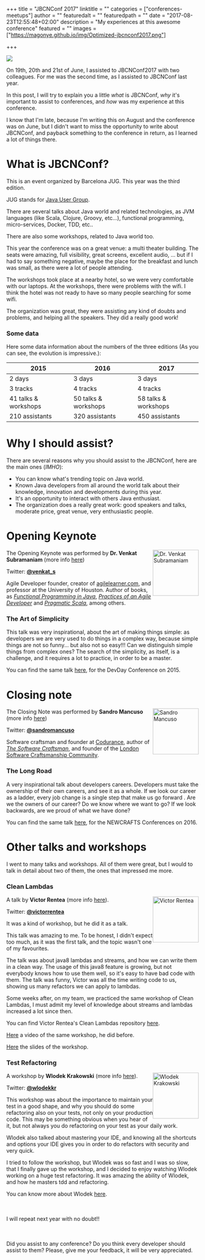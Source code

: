 +++
title = "JBCNConf 2017"
linktitle = ""
categories = ["conferences-meetups"]
author = ""
featuredalt = ""
featuredpath = ""
date = "2017-08-23T12:55:48+02:00"
description = "My experiences at this awesome conference"
featured = ""
images = ["https://magonye.github.io/img/Optimized-jbcnconf2017.png"]

+++

<img src="https://magonye.github.io/img/Optimized-jbcnconf2017.png" />

On 19th, 20th and 21st of June, I assisted to JBCNConf2017 with two colleagues. For me was the second time, as I assisted to JBCNConf last year.

In this post, I will try to explain you a little _what_ is JBCNConf, _why_ it's important to assist to conferences, and _how_ was my experience at this conference.

I know that I'm late, because I'm writing this on August and the conference was on June, but I didn't want to miss the opportunity to write about JBCNConf, and payback something to the conference in return, as I learned a lot of things there. 

# What is JBCNConf?

This is an event organized by Barcelona JUG. This year was the third edition.

JUG stands for [Java User Group](https://en.wikipedia.org/wiki/Java_User_Group). 

There are several talks about Java world and related technologies, as JVM languages (like Scala, Clojure, Groovy, etc...), functional programming, micro-services, Docker, TDD, etc..

There are also some workshops, related to Java world too.

This year the conference was on a great venue: a multi theater building. The seats were amazing, full visibility, great screens, excellent audio, ... but if I had to say something negative, maybe the place for the breakfast and lunch was small, as there were a lot of people attending. 

The workshops took place at a nearby hotel, so we were very comfortable with our laptops. At the workshops, there were problems with the wifi. I think the hotel was not ready to have so many people searching for some wifi.

The organization was great, they were assisting any kind of doubts and problems, and helping all the speakers. They did a really good work!

### Some data

Here some data information about the numbers of the three editions (As you can see, the evolution is impressive.): 

| 2015 | 2016 | 2017 |
| --- | --- | --- | 
| 2 days| 3 days | 3 days |
| 3 tracks| 4 tracks | 4 tracks |
| 41 talks & workshops | 50 talks & workshops | 58 talks & workshops |
| 210 assistants | 320 assistants | 450 assistants |

# Why I should assist?

There are several reasons why you should assist to the JBCNConf, here are the main ones (_IMHO_):

* You can know what's trending topic on Java world.
* Known Java developers from all around the world talk about their knowledge, innovation and developments during this year.
* It's an opportunity to interact with others Java enthusiast.
* The organization does a really great work: good speakers and talks, moderate price, great venue, very enthusiastic people.

# Opening Keynote

<img src="https://magonye.github.io/img/venkat-subramaniam.jpg" alt="Dr. Venkat Subramaniam" style="margin-bottom:.25em;width: 120px; float: right;"/>

The Opening Keynote was performed by **Dr. Venkat Subramaniam** (more info [here](http://www.jbcnconf.com/2017/infoSpeaker.html?ref=venkat))

Twitter: **[@venkat_s](https://twitter.com/venkat_s)** 

Agile Developer founder, creator of [agilelearner.com](https://www.agilelearner.com/), and professor at the University of Houston.
Author of books, as [_Functional Programming in Java_](https://www.amazon.co.uk/dp/1937785467), [_Practices of an Agile Developer_](https://www.amazon.co.uk/dp/8184041896) and [_Pragmatic Scala_](https://www.amazon.co.uk/dp/B01M1DHQJ7), among others.


### The Art of Simplicity

This talk was very inspirational, about the art of making things simple: as developers we are very used to do things in a complex way, because simple things are not so funny... but also not so easy!!!
Can we distinguish simple things from complex ones? The search of the simplicity, as itself, is a challenge, and it requires a lot to practice, in order to be a master.

You can find the same talk [here](https://www.youtube.com/watch?v=I4wuMV8N6Iw), for the DevDay Conference on 2015.

# Closing note

<img src="https://magonye.github.io/img/sandro-mancuso.jpg" alt="Sandro Mancuso" style="margin-bottom:.25em;width: 120px; float: right;"/>

The Closing Note was performed by **Sandro Mancuso** (more info [here](http://www.jbcnconf.com/2017/infoSpeaker.html?ref=sandro))

Twitter: **[@sandromancuso](https://twitter.com/sandromancuso)** 

Software craftsman and founder at [Codurance](http://codurance.com/), author of [_The Software Craftsman_](http://www.amazon.co.uk/dp/0134052501), and founder of the [London Software Craftsmanship Community](http://londonswcraft.com/).

### The Long Road

A very inspirational talk about developers careers. Developers must take the ownership of their own careers, and see it as a whole. If we look our career as a ladder, every job change is a single step that make us go forward .
Are we the owners of our career? Do we know where we want to go? If we look backwards, are we proud of what we have done?

You can find the same talk [here](https://vimeo.com/167722761), for the NEWCRAFTS Conferences on 2016.

# Other talks and workshops

I went to many talks and workshops. All of them were great, but I would to talk in detail about two of them, the ones that impressed me more.

### Clean Lambdas

<img src="https://magonye.github.io/img/victor-rentea.jpg" alt="Victor Rentea" style="margin-bottom:.25em;width: 120px; float: right;"/>

A talk by **Victor Rentea** (more info [here](http://www.jbcnconf.com/2017/infoSpeaker.html?ref=victor-rentea)). 

Twitter: **[@victorrentea‏](https://twitter.com/victorrentea)** 

It was a kind of workshop, but he did it as a talk.

This talk was amazing to me. To be honest, I didn't expect too much, as it was the first talk, and the topic wasn't one of my favourites.

The talk was about java8 lambdas and streams, and how we can write them in a clean way. The usage of this java8 feature is growing, but not everybody knows how to use them well, so it's easy to have bad code with them. The talk was funny, Victor was all the time writing code to us, showing us many refactors we can apply to lambdas.

Some weeks after, on my team, we practiced the same workshop of Clean Lambdas, I must admit my level of knowledge about streams and lambdas increased a lot since then.    

You can find Victor Rentea's Clean Lambdas repository [here](https://github.com/victorrentea/java8-voxxed).

[Here](https://www.youtube.com/watch?v=uH9A37k2QkU) a video of the same workshop, he did before.

[Here](http://www.slideshare.net/VictorRentea/clean-lambdas-streams-in-java8) the slides of the workshop.

### Test Refactoring

<img src="https://magonye.github.io/img/wlodek.jpg" alt="Wlodek Krakowski" style="margin-bottom:.25em;width: 120px; float: right;"/>

A workshop by **Wlodek Krakowski** (more info [here](http://www.jbcnconf.com/2017/infoSpeaker.html?ref=wlodek)). 

Twitter: **[@wlodekkr](https://twitter.com/wlodekkr)** 

This workshop was about the importance to maintain your test in a good shape, and why you should do some refactoring also on your tests, not only on your production code. This may be something obvious when you hear of it, but not always you do refactoring on your test as your daily work.

Wlodek also talked about mastering your IDE, and knowing all the shortcuts and options your IDE gives you in order to do refactors with security and very quick.

I tried to follow the workshop, but Wlodek was so fast and I was so slow, that I finally gave up the workshop, and I decided to enjoy watching Wlodek working on a huge test refactoring. It was amazing the ability of Wlodek, and how he masters tdd and refactoring.

You can know more about Wlodek [here](http://refactoring.pl/en/).

<br><br>
I will repeat next year with no doubt!!

<br><br>
Did you assist to any conference? Do you think every developer should assist to them? Please, give me your feedback, it will be very appreciated.